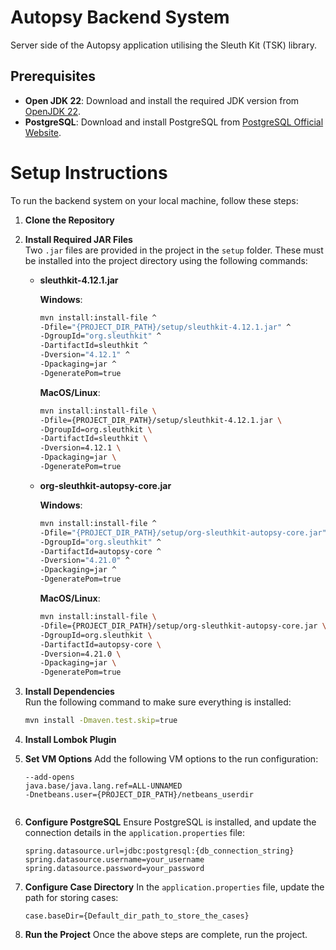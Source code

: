 # Autopsy Backend System
Server side of the Autopsy application utilising the Sleuth Kit (TSK) library.

## Prerequisites
- **Open JDK 22**: Download and install the required JDK version from [OpenJDK 22](https://jdk.java.net/22/).
- **PostgreSQL**: Download and install PostgreSQL from [PostgreSQL Official Website](https://www.postgresql.org/download/).

# Setup Instructions

To run the backend system on your local machine, follow these steps:

1. **Clone the Repository**  

3. **Install Required JAR Files**  
   Two `.jar` files are provided in the project in the `setup` folder. These must be installed into the project directory using the following commands:

   - **sleuthkit-4.12.1.jar**

     **Windows**:
     ```bash
     mvn install:install-file ^
     -Dfile="{PROJECT_DIR_PATH}/setup/sleuthkit-4.12.1.jar" ^
     -DgroupId="org.sleuthkit" ^
     -DartifactId=sleuthkit ^
     -Dversion="4.12.1" ^
     -Dpackaging=jar ^
     -DgeneratePom=true
     ```

     **MacOS/Linux**:
     ```bash
     mvn install:install-file \
     -Dfile={PROJECT_DIR_PATH}/setup/sleuthkit-4.12.1.jar \
     -DgroupId=org.sleuthkit \
     -DartifactId=sleuthkit \
     -Dversion=4.12.1 \
     -Dpackaging=jar \
     -DgeneratePom=true
     ```

   - **org-sleuthkit-autopsy-core.jar**

     **Windows**:
     ```bash
     mvn install:install-file ^
     -Dfile="{PROJECT_DIR_PATH}/setup/org-sleuthkit-autopsy-core.jar" ^
     -DgroupId="org.sleuthkit" ^
     -DartifactId=autopsy-core ^
     -Dversion="4.21.0" ^
     -Dpackaging=jar ^
     -DgeneratePom=true
     ```

     **MacOS/Linux**:
     ```bash
     mvn install:install-file \
     -Dfile={PROJECT_DIR_PATH}/setup/org-sleuthkit-autopsy-core.jar \
     -DgroupId=org.sleuthkit \
     -DartifactId=autopsy-core \
     -Dversion=4.21.0 \
     -Dpackaging=jar \
     -DgeneratePom=true
     ```

4. **Install Dependencies**  
   Run the following command to make sure everything is installed:
   ```bash
   mvn install -Dmaven.test.skip=true

5. **Install Lombok Plugin**

6. **Set VM Options**
   Add the following VM options to the run configuration:
   ```
   --add-opens
   java.base/java.lang.ref=ALL-UNNAMED
   -Dnetbeans.user={PROJECT_DIR_PATH}/netbeans_userdir
  
7. **Configure PostgreSQL**
   Ensure PostgreSQL is installed, and update the connection details in the `application.properties` file:
   ```
   spring.datasource.url=jdbc:postgresql:{db_connection_string}
   spring.datasource.username=your_username
   spring.datasource.password=your_password

8. **Configure Case Directory**
   In the `application.properties` file, update the path for storing cases:
   ```
   case.baseDir={Default_dir_path_to_store_the_cases}
9. **Run the Project**
   Once the above steps are complete, run the project.
